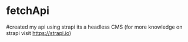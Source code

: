 # fetchApi 

#created my api using strapi its a headless CMS (for more knowledge on strapi visit https://strapi.io)

